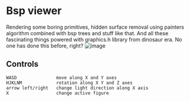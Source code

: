 # Bsp viewer
Rendering some boring primitives, hidden surface removal using painters algorithm combined with bsp trees and stuff like that. And all these fascinating things powered with graphics.h library from dinosaur era. No one has done this before, right?
![image](https://user-images.githubusercontent.com/74429165/188334308-7503bbd6-1c66-424e-adef-adb80f80108e.png)

## Controls

  ```
WASD               move along X and Y axes
HJKLNM             rotation along X Y and Z axes
arrow left/right   change light direction along X axis
X                  change active figure
 
  ```

